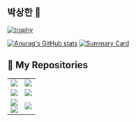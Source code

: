 ## 박상한 👋
[![trophy](https://github-profile-trophy.vercel.app/?username=parksanghan)](https://github.com/ryo-ma/github-profile-trophy)

[![Anurag's GitHub stats](https://github-readme-stats.vercel.app/api?username=parksanghan)](https://github.com/anuraghazra/github-readme-stats)
[![Summary Card](https://github-profile-summary-cards.vercel.app/api/cards/profile-details?username=parksanghan)](https://github.com/vn7n24fzkq/github-profile-summary-cards)

## 📌 My Repositories  

<table>
  <tr>
    <td>
      <a href="https://github.com/parksanghan/Csharp.NET">
        <img src="https://github-readme-stats.vercel.app/api/pin/?username=parksanghan&repo=Csharp.NET" />
      </a>
    </td>
    <td>
      <a href="https://github.com/parksanghan/ML_DL_Keras">
        <img src="https://github-readme-stats.vercel.app/api/pin/?username=parksanghan&repo=ML_DL_Keras" />
      </a>
    </td>
  </tr>
  <tr>
    <td>
      <a href="https://github.com/parksanghan/Spring-Netty-SocketIO">
        <img src="https://github-readme-stats.vercel.app/api/pin/?username=parksanghan&repo=Spring-Netty-SocketIO" />
      </a>
    </td>
    <td>
      <a href="https://github.com/parksanghan/MAUI">
        <img src="https://github-readme-stats.vercel.app/api/pin/?username=parksanghan&repo=MAUI" />
      </a>
    </td>
  </tr>
  <tr>
    <td>
      <a href="https://github.com/parksanghan/Keroro_Fighter">
        <img src="https://github-readme-stats.vercel.app/api/pin/?username=parksanghan&repo=Keroro_Fighter" />
      </a>
      <br>
      <a href="https://github.com/parksanghan/Keroro_Fighter">
        <img src="https://img.shields.io/badge/Keroro_Fighter-%2300AEEF.svg?style=for-the-badge&logo=keroro&logoColor=white" />
      </a>
    </td>
    <td>
      <a href="https://github.com/parksanghan/Keroro_Pang_Pang">
        <img src="https://github-readme-stats.vercel.app/api/pin/?username=parksanghan&repo=Keroro_Pang_Pang" />
      </a>
    </td>
  </tr>
</table>
